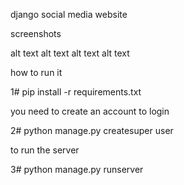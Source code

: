 

django social media website

screenshots

alt text alt text alt text alt text

how to run it

1# pip install -r requirements.txt

you need to create an account to login

2# python manage.py createsuper user

to run the server

3# python manage.py runserver

